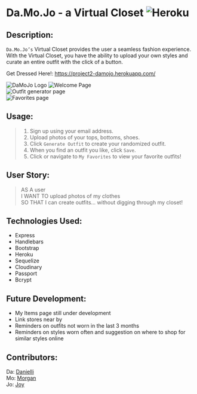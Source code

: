 # Da.Mo.Jo - a Virtual Closet ![Heroku](https://pyheroku-badge.herokuapp.com/?app=project2-damojo&style=plastic)

## Description:
`Da.Mo.Jo’s` Virtual Closet provides the user a seamless fashion experience. With the Virtual Closet, you have the ability to upload your own styles and curate an entire outfit with the click of a button.  

Get Dressed Here!: https://project2-damojo.herokuapp.com/

![DaMoJo Logo](https://jxleilani.github.io/project2/public/images/logo_image.JPG)
![Welcome Page](https://jxleilani.github.io/project2/public/images/welcome.png)  
![Outfit generator page](https://jxleilani.github.io/project2/public/images/generator.png)  
![Favorites page](https://jxleilani.github.io/project2/public/images/favs.png)  

## Usage:
> 1. Sign up using your email address.
> 2. Upload photos of your tops, bottoms, shoes.
> 3. Click `Generate Outfit` to create your randomized outfit. 
> 4. When you find an outfit you like, click `Save`. 
> 5. Click or navigate to `My Favorites` to view your favorite outfits!

## User Story:
> AS A user  
> I WANT TO upload photos of my clothes  
> SO THAT I can create outfits... without digging through my closet!

## Technologies Used:
* Express
* Handlebars
* Bootstrap
* Heroku
* Sequelize
* Cloudinary
* Passport
* Bcrypt

## Future Development:
* My Items page still under development
* Link stores near by 
* Reminders on outfits not worn in the last 3 months 
* Reminders on styles worn often and suggestion on where to shop for similar styles online

## Contributors:
Da: [Danielli](https://github.com/Elli360)  
Mo: [Morgan](https://github.com/MoMilllzz)  
Jo: [Joy](https://github.com/jxleilani)  

